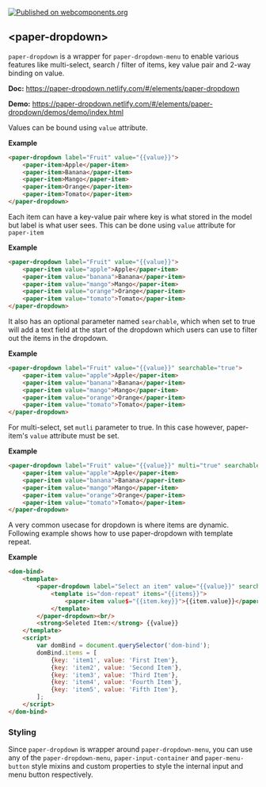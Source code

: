 [![Published on webcomponents.org](https://img.shields.io/badge/webcomponents.org-published-blue.svg)](https://www.webcomponents.org/element/pushkar8723/paper-dropdown)

## &lt;paper-dropdown&gt;

`paper-dropdown` is a wrapper for `paper-dropdown-menu` to enable various features like multi-select, search / filter of
items, key value pair and 2-way binding on value.

**Doc:** https://paper-dropdown.netlify.com/#/elements/paper-dropdown

**Demo:** https://paper-dropdown.netlify.com/#/elements/paper-dropdown/demos/demo/index.html

Values can be bound using `value` attribute.

**Example**
<!--
```
<custom-element-demo>
    <template>
        <link rel="import" href="paper-dropdown.html">
        <link rel="import" href="../paper-item/paper-item.html">
        <link rel="import" href="../iron-demo-helpers/demo-pages-shared-styles.html">
        <style is="custom-style" include="demo-pages-shared-styles">
            paper-dropdown {
                height: 300px;
            }
        </style>
        <next-code-block></next-code-block>
    </template>
</custom-element-demo>
```
-->
```html
<paper-dropdown label="Fruit" value="{{value}}">
    <paper-item>Apple</paper-item>
    <paper-item>Banana</paper-item>
    <paper-item>Mango</paper-item>
    <paper-item>Orange</paper-item>
    <paper-item>Tomato</paper-item>
</paper-dropdown>
```

Each item can have a key-value pair where key is what stored in the model but
label is what user sees. This can be done using `value` attribute for `paper-item`

**Example**
<!--
```
<custom-element-demo>
    <template>
        <link rel="import" href="paper-dropdown.html">
        <link rel="import" href="../paper-item/paper-item.html">
        <link rel="import" href="../iron-demo-helpers/demo-pages-shared-styles.html">
        <style is="custom-style" include="demo-pages-shared-styles">
            paper-dropdown {
                height: 300px;
            }
        </style>
        <next-code-block></next-code-block>
    </template>
</custom-element-demo>
```
-->
```html
<paper-dropdown label="Fruit" value="{{value}}">
    <paper-item value="apple">Apple</paper-item>
    <paper-item value="banana">Banana</paper-item>
    <paper-item value="mango">Mango</paper-item>
    <paper-item value="orange">Orange</paper-item>
    <paper-item value="tomato">Tomato</paper-item>
</paper-dropdown>
```

It also has an optional parameter named `searchable`, which when set to true
will add a text field at the start of the dropdown which users can use to filter
out the items in the dropdown.

**Example**
<!--
```
<custom-element-demo>
    <template>
        <link rel="import" href="paper-dropdown.html">
        <link rel="import" href="../paper-item/paper-item.html">
        <link rel="import" href="../iron-demo-helpers/demo-pages-shared-styles.html">
        <style is="custom-style" include="demo-pages-shared-styles">
            paper-dropdown {
                height: 300px;
            }
        </style>
        <next-code-block></next-code-block>
    </template>
</custom-element-demo>
```
-->
```html
<paper-dropdown label="Fruit" value="{{value}}" searchable="true">
    <paper-item value="apple">Apple</paper-item>
    <paper-item value="banana">Banana</paper-item>
    <paper-item value="mango">Mango</paper-item>
    <paper-item value="orange">Orange</paper-item>
    <paper-item value="tomato">Tomato</paper-item>
</paper-dropdown>
```

For multi-select, set `mutli` parameter to true.  In this case however, paper-item's `value` attribute must be set.

**Example**
<!--
```
<custom-element-demo>
    <template>
        <link rel="import" href="paper-dropdown.html">
        <link rel="import" href="../paper-item/paper-item.html">
        <link rel="import" href="../iron-demo-helpers/demo-pages-shared-styles.html">
        <style is="custom-style" include="demo-pages-shared-styles">
            paper-dropdown {
                height: 300px;
            }
        </style>
        <next-code-block></next-code-block>
    </template>
</custom-element-demo>
```
-->
```html
<paper-dropdown label="Fruit" value="{{value}}" multi="true" searchable="true">
    <paper-item value="apple">Apple</paper-item>
    <paper-item value="banana">Banana</paper-item>
    <paper-item value="mango">Mango</paper-item>
    <paper-item value="orange">Orange</paper-item>
    <paper-item value="tomato">Tomato</paper-item>
</paper-dropdown>
```

A very common usecase for dropdown is where items are dynamic. Following example shows how to use paper-dropdown with template repeat.

**Example**
<!--
```
<custom-element-demo>
    <template>
        <link rel="import" href="paper-dropdown.html">
        <link rel="import" href="../paper-item/paper-item.html">
        <link rel="import" href="../iron-demo-helpers/demo-pages-shared-styles.html">
        <style is="custom-style" include="demo-pages-shared-styles">
            paper-dropdown {
                height: 300px;
            }
        </style>
        <next-code-block></next-code-block>
    </template>
</custom-element-demo>
```
--> 
```html
<dom-bind>
    <template>
        <paper-dropdown label="Select an item" value="{{value}}" searchable multi>
            <template is="dom-repeat" items="{{items}}">
      	        <paper-item value$="{{item.key}}">{{item.value}}</paper-item>
            </template>
        </paper-dropdown><br/>
        <strong>Seleted Item:</strong> {{value}}
    </template>
    <script>
        var domBind = document.querySelector('dom-bind');
        domBind.items = [
            {key: 'item1', value: 'First Item'},
            {key: 'item2', value: 'Second Item'},
            {key: 'item3', value: 'Third Item'},
            {key: 'item4', value: 'Fourth Item'},
            {key: 'item5', value: 'Fifth Item'},
        ];
    </script>
</dom-bind>
```

### Styling

Since `paper-dropdown` is wrapper around `paper-dropdown-menu`, you can use any of the `paper-dropdown-menu`, `paper-input-container` and `paper-menu-button` style mixins and custom properties to style the internal input and menu button respectively.
